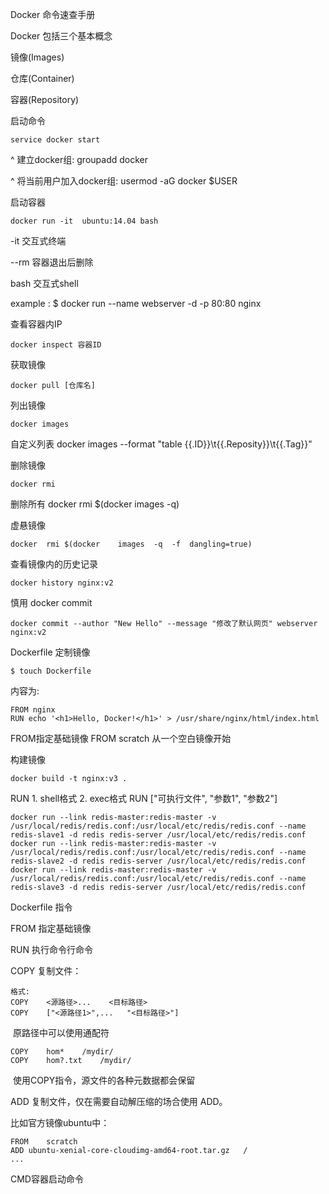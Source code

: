Docker 命令速查手册

Docker 包括三个基本概念

镜像(Images)

仓库(Container)

容器(Repository)



启动命令

    service docker start 

^ 建立docker组: groupadd docker

^ 将当前用户加入docker组: usermod -aG docker $USER

启动容器

    docker run -it  ubuntu:14.04 bash

-it 交互式终端

--rm 容器退出后删除

bash 交互式shell

example : $ docker run --name webserver -d -p 80:80 nginx

查看容器内IP
```
docker inspect 容器ID
```
获取镜像

    docker pull [仓库名]

列出镜像

    docker images

自定义列表 docker images --format "table {{.ID}}\t{{.Reposity}}\t{{.Tag}}"

删除镜像

    docker rmi 
删除所有 docker rmi $(docker images -q)

虚悬镜像

```
docker	rmi	$(docker	images	-q	-f	dangling=true)
```

查看镜像内的历史记录

```
docker history nginx:v2
```

慎用 docker commit

    docker commit --author "New Hello" --message "修改了默认网页" webserver nginx:v2

Dockerfile 定制镜像

    $ touch Dockerfile

内容为:

    FROM nginx
    RUN echo '<h1>Hello, Docker!</h1>' > /usr/share/nginx/html/index.html

FROM指定基础镜像   FROM scratch 从一个空白镜像开始

构建镜像

```
docker build -t nginx:v3 .
```

RUN    1. shell格式  2. exec格式  RUN ["可执行文件", "参数1", "参数2"]

```
docker run --link redis-master:redis-master -v /usr/local/redis/redis.conf:/usr/local/etc/redis/redis.conf --name redis-slave1 -d redis redis-server /usr/local/etc/redis/redis.conf
docker run --link redis-master:redis-master -v /usr/local/redis/redis.conf:/usr/local/etc/redis/redis.conf --name redis-slave2 -d redis redis-server /usr/local/etc/redis/redis.conf
docker run --link redis-master:redis-master -v /usr/local/redis/redis.conf:/usr/local/etc/redis/redis.conf --name redis-slave3 -d redis redis-server /usr/local/etc/redis/redis.conf
```

Dockerfile  指令

FROM   指定基础镜像

RUN      执行命令行命令

COPY    复制文件：

	格式:	
	COPY    <源路径>...	<目标路径>
	COPY    ["<源路径1>",...	"<目标路径>"]

​		原路径中可以使用通配符

```
COPY	hom*	/mydir/ 
COPY	hom?.txt	/mydir/
```

​		使用COPY指令，源文件的各种元数据都会保留

ADD    复制文件，仅在需要自动解压缩的场合使用 ADD。

比如官方镜像ubuntu中：

```
FROM	scratch 
ADD	ubuntu-xenial-core-cloudimg-amd64-root.tar.gz	/
...
```

CMD容器启动命令
















